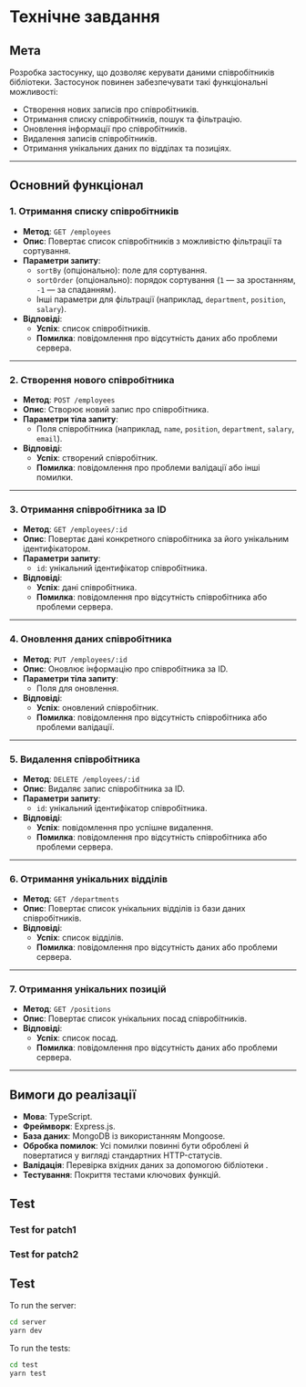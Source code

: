 # Технічне завдання

## Мета
Розробка застосунку, що дозволяє керувати даними співробітників бібліотеки. Застосунок повинен забезпечувати такі функціональні можливості:
- Створення нових записів про співробітників.
- Отримання списку співробітників, пошук та фільтрацію.
- Оновлення інформації про співробітників.
- Видалення записів співробітників.
- Отримання унікальних даних по відділах та позиціях.

---

## Основний функціонал

### 1. Отримання списку співробітників

- **Метод**: `GET /employees`
- **Опис**: Повертає список співробітників з можливістю фільтрації та сортування.
- **Параметри запиту**:
    - `sortBy` (опціонально): поле для сортування.
    - `sortOrder` (опціонально): порядок сортування (`1` — за зростанням, `-1` — за спаданням).
    - Інші параметри для фільтрації (наприклад, `department`, `position`, `salary`).
- **Відповіді**:
    - **Успіх**: список співробітників.
    - **Помилка**: повідомлення про відсутність даних або проблеми сервера.

---

### 2. Створення нового співробітника

- **Метод**: `POST /employees`
- **Опис**: Створює новий запис про співробітника.
- **Параметри тіла запиту**:
    - Поля співробітника (наприклад, `name`, `position`, `department`, `salary`, `email`).
- **Відповіді**:
    - **Успіх**: створений співробітник.
    - **Помилка**: повідомлення про проблеми валідації або інші помилки.

---

### 3. Отримання співробітника за ID

- **Метод**: `GET /employees/:id`
- **Опис**: Повертає дані конкретного співробітника за його унікальним ідентифікатором.
- **Параметри запиту**:
    - `id`: унікальний ідентифікатор співробітника.
- **Відповіді**:
    - **Успіх**: дані співробітника.
    - **Помилка**: повідомлення про відсутність співробітника або проблеми сервера.

---

### 4. Оновлення даних співробітника

- **Метод**: `PUT /employees/:id`
- **Опис**: Оновлює інформацію про співробітника за ID.
- **Параметри тіла запиту**:
    - Поля для оновлення.
- **Відповіді**:
    - **Успіх**: оновлений співробітник.
    - **Помилка**: повідомлення про відсутність співробітника або проблеми валідації.

---

### 5. Видалення співробітника

- **Метод**: `DELETE /employees/:id`
- **Опис**: Видаляє запис співробітника за ID.
- **Параметри запиту**:
    - `id`: унікальний ідентифікатор співробітника.
- **Відповіді**:
    - **Успіх**: повідомлення про успішне видалення.
    - **Помилка**: повідомлення про відсутність співробітника або проблеми сервера.

---

### 6. Отримання унікальних відділів

- **Метод**: `GET /departments`
- **Опис**: Повертає список унікальних відділів із бази даних співробітників.
- **Відповіді**:
    - **Успіх**: список відділів.
    - **Помилка**: повідомлення про відсутність даних або проблеми сервера.

---

### 7. Отримання унікальних позицій

- **Метод**: `GET /positions`
- **Опис**: Повертає список унікальних посад співробітників.
- **Відповіді**:
    - **Успіх**: список посад.
    - **Помилка**: повідомлення про відсутність даних або проблеми сервера.

---

## Вимоги до реалізації

- **Мова**: TypeScript.
- **Фреймворк**: Express.js.
- **База даних**: MongoDB із використанням Mongoose.
- **Обробка помилок**: Усі помилки повинні бути оброблені й повертатися у вигляді стандартних HTTP-статусів.
- **Валідація**: Перевірка вхідних даних за допомогою бібліотеки .
- **Тестування**: Покриття тестами ключових функцій.


## Test 

### Test for patch1
### Test for patch2

## Test

To run the server:

```bash
cd server
yarn dev
```

To run the tests:

```bash
cd test
yarn test
```

